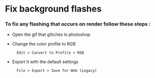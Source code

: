 # Fix background flashes
### To fix any flashing that occurs on render follow these steps : 

* Open the gif that glitches in photoshop.
* Change the color profile to RGB 

        Edit > Convert to Profile > RGB 
* Export it with the default settings 

        File > Export > Save for Web (Legacy)
